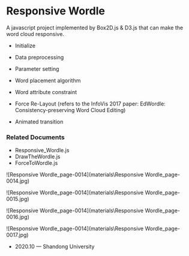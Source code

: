# Responsive Wordle
A javascript project implemented by Box2D.js & D3.js that can make the word cloud responsive.

* Initialize
* Data preprocessing
* Parameter setting
* Word placement algorithm
* Word attribute constraint
* Force Re-Layout (refers to the InfoVis 2017 paper: EdWordle: Consistency-preserving Word Cloud Editing)

* Animated transition

### Related Documents

* Responsive_Wordle.js
* DrawTheWordle.js
* ForceToWordle.js

![Responsive Wordle_page-0014](materials\Responsive Wordle_page-0014.jpg)


![Responsive Wordle_page-0014](materials\Responsive Wordle_page-0015.jpg)

![Responsive Wordle_page-0014](materials\Responsive Wordle_page-0016.jpg)

![Responsive Wordle_page-0014](materials\Responsive Wordle_page-0017.jpg)

* 2020.10 — Shandong University